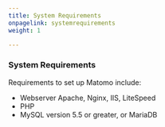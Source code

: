 ```yaml
---
title: System Requirements
onpagelink: systemrequirements
weight: 1

---
```


### **System Requirements**

Requirements to set up Matomo include:

*   Webserver Apache, Nginx, IIS, LiteSpeed
*   PHP
*   MySQL version 5.5 or greater, or MariaDB
